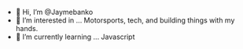 - 👋 Hi, I’m @Jaymebanko
- 👀 I’m interested in ... Motorsports, tech, and building things with my hands. 
- 🌱 I’m currently learning ... Javascript

<!---
Jaymebanko/Jaymebanko is a ✨ special ✨ repository because its `README.md` (this file) appears on your GitHub profile.
You can click the Preview link to take a look at your changes.
--->
